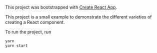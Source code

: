 This project was bootstrapped with [Create React App](https://github.com/facebookincubator/create-react-app).

This project is a small example to demonstrate the different varieties of creating a React component.

To run the project, run 

```bash
yarn
yarn start
```
